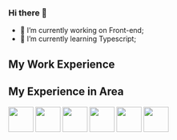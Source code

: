 ### Hi there 👋

- 🔭 I’m currently working on Front-end;
- 🌱 I’m currently learning Typescript;

## My Work Experience

## My Experience in Area
<div>
  <img src="https://user-images.githubusercontent.com/53383378/185432944-12b84697-638a-4a41-9a50-4058d401677e.svg" width="50px">
  <img src="https://user-images.githubusercontent.com/53383378/185432939-2acedff8-e7f2-4692-a67c-2cbd800a0e28.svg" width="50px">
  <img src="https://user-images.githubusercontent.com/53383378/185432937-b3088ae4-c7d2-4a0e-88e8-0540ecb19363.svg" width="50px">
  <img src="https://user-images.githubusercontent.com/53383378/185432942-e3deaec4-e6b1-4f9d-82ca-3b1a9e354c4c.svg" width="50px">
  <img src="https://user-images.githubusercontent.com/53383378/185432942-e3deaec4-e6b1-4f9d-82ca-3b1a9e354c4c.svg" width="50px">
  <img src="https://user-images.githubusercontent.com/53383378/185432942-e3deaec4-e6b1-4f9d-82ca-3b1a9e354c4c.svg" width="50px">
 </div>


<!--
**eydertinoco/eydertinoco** is a ✨ _special_ ✨ repository because its `README.md` (this file) appears on your GitHub profile.

Here are some ideas to get you started:

- 🔭 I’m currently working on ...
- 🌱 I’m currently learning ...
- 👯 I’m looking to collaborate on ...
- 🤔 I’m looking for help with ...
- 💬 Ask me about ...
- 📫 How to reach me: ...
- 😄 Pronouns: ...
- ⚡ Fun fact: ...
-->
